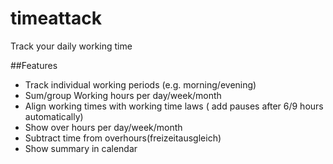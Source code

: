 # timeattack
Track your daily working time

##Features
* Track individual working periods (e.g. morning/evening)
* Sum/group Working hours per day/week/month
* Align working times with working time laws ( add pauses after 6/9 hours automatically)
* Show over hours per day/week/month
* Subtract time from overhours(freizeitausgleich)
* Show summary in calendar
